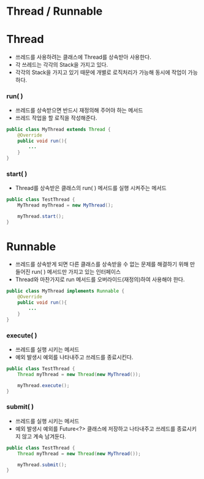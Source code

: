 # Thread / Runnable

# Thread

- 쓰레드를 사용하려는 클래스에 Thread를 상속받아 사용한다.
- 각 쓰레드는 각각의 Stack을 가지고 있다.
- 각각의 Stack을 가지고 있기 때문에 개별로 로직처리가 가능해 동시에 작업이 가능하다.

### run( )

- 쓰레드를 상속받으면 반드시 재정의해 주어야 하는 메서드
- 쓰레드 작업을 할 로직을 작성해준다.

```java
public class MyThread extends Thread {
	@Override
	public void run(){
		...
	}
}
```

### start( )

- Thread를 상속받은 클래스의 run( ) 메서드를 실행 시켜주는 메서드

```java
public class TestThread {
	MyThread myThread = new MyThread();

	myThread.start();
}
```

# Runnable

- 쓰레드를 상속받게 되면 다른 클래스를 상속받을 수 없는 문제를 해결하기 위해 만들어진 run( ) 메서드만 가지고 있는 인터페이스
- Thread와 마찬가지로 run 메서드를 오버라이드(재정의)하여 사용해야 한다.

```java
public class MyThread implements Runnable {
	@Override
	public void run(){
		...
	}
}
```

### execute( )

- 쓰레드를 실행 시키는 메서드
- 예외 발생시 예외를 나타내주고 쓰레드를 종료시킨다.

```java
public class TestThread {
	Thread myThread = new Thread(new MyThread());

	myThread.execute();
}
```

### submit( )

- 쓰레드를 실행 시키는 메서드
- 예외 발생시 예외를 Future<?> 클래스에 저장하고 나타내주고 쓰레드를 종료시키지 않고 계속 남겨둔다.

```java
public class TestThread {
	Thread myThread = new Thread(new MyThread());

	myThread.submit();
}
```